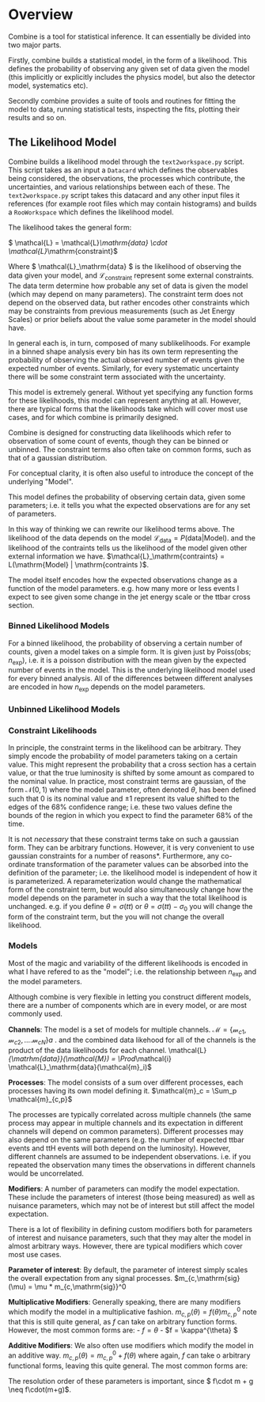 # Overview

Combine is a tool for statistical inference. It can essentially be divided into two major parts.

Firstly, combine builds a statistical model, in the form of a likelihood. 
This defines the probability of observing any given set of data given the model (this implicitly or explicitly includes the physics model, but also the detector model, systematics etc).

Secondly combine provides a suite of tools and routines for fitting the model to data, running statistical tests, inspecting the fits, plotting their results and so on.

## The Likelihood Model

Combine builds a likelihood model through the `text2workspace.py` script.
This script takes as an input a `Datacard` which defines the observables being considered, the observations, the processes which contribute, the uncertainties, and various relationships between each of these.
The `text2workspace.py` script takes this datacard and any other input files it references (for example root files which may contain histograms) and builds a `RooWorkspace` which defines the likelihood model.

The likelihood takes the general form:

$ \mathcal{L} =  \mathcal{L}_\mathrm{data} \cdot \mathcal{L}_\mathrm{constraint}$

Where $ \mathcal{L}_\mathrm{data} $ is the likelihood of observing the data given your model, and $\mathcal{L}_\mathrm{constraint}$ represent some external constraints.
The data term determine how probable any set of data is given the model (which may depend on many parameters). 
The constraint term does not depend on the observed data, but rather encodes other constraints which may be constraints from previous measurements (such as Jet Energy Scales) or prior beliefs about the value some parameter in the model should have.

In general each is, in turn, composed of many sublikelihoods. 
For example in a binned shape analysis every bin has its own term representing the probability of observing the actual observed number of events given the expected number of events.
Similarly, for every systematic uncertainty there will be some constraint term associated with the uncertainty.

This model is extremely general. Without yet specifying any function forms for these likelihoods, this model can represent anything at all.
However, there are typical forms that the likelihoods take which will cover most use cases, and for which combine is primarily designed.

Combine is designed for constructing data likelihoods which refer to observation of some count of events, though they can be binned or unbinned.
The constraint terms also often take on common forms, such as that of a gaussian distribution.

For conceptual clarity, it is often also useful to introduce the concept of the underlying "Model".

This model defines the probability of observing certain data, given some parameters; i.e. it tells you what the expected observations are for any set of parameters.

In this way of thinking we can rewrite our likelihood terms above. The likelihood of the data depends on the model $\mathcal{L}_\mathrm{data} = P(\mathrm{data} | \mathrm{Model} )$.
and the likelihood of the contraints tells us the likelihood of the model given other external information we have. $\mathcal{L}_\mathrm{contraints} = L(\mathrm{Model} | \mathrm{contraints )$.

The model itself encodes how the expected observations change as a function of the model parameters. e.g. how many more or less events I expect to see given some change in the jet energy scale or the ttbar cross section.


### Binned Likelihood Models

For a binned likelihood, the probability of observing a certain number of counts, given a model takes on a simple form.
It is given just by  $\mathrm{Poiss}(\mathrm{obs}; n_\mathrm{exp})$, i.e. it is a poisson distribution with the mean given by the expected number of events in the model.
This is the underlying likelihood model used for every binned analysis. 
All of the differences between different analyses are encoded in how $n_\mathrm{exp}$ depends on the model parameters.

### Unbinned Likelihood Models


### Constraint Likelihoods

In principle, the constraint terms in the likelihood can be arbitrary. 
They simply encode the probability of model parameters taking on a certain value.
This might represent the probability that a cross section has a certain value, or that the true luminosity is shifted by some amount as compared to the nominal value.
In practice, most constraint terms are gaussian, of the form $\mathcal{N}(0,1)$ where the model parameter, often denoted $\theta$, has been defined such that 0 is its nominal value and $\pm1$ represent its value shifted to the edges of the 68\% confidence range; i.e. these two values define the bounds of the region in which you expect to find the parameter 68\% of the time.

It is not *necessary* that these constraint terms take on such a gaussian form. They can be arbitrary functions.
However, it is very convenient to use gaussian constraints for a number of reasons\*. 
Furthermore, any co-ordinate transformation of the parameter values can be absorbed into the definition of the parameter; i.e. the likelihood model is independent of how it is parameterized.
A reparameterization would change the mathematical form of the constraint term, but would also simultaneously change how the model depends on the parameter in such a way that the total likelihood is unchanged.
e.g. if you define  $\theta = \sigma(tt)$ or $\theta = \sigma(tt) - \sigma_0$ you will change the form of the constraint term, but the you will not change the overall likelihood.

### Models

Most of the magic and variability of the different likelihoods is encoded in what I have refered to as the "model"; i.e. the relationship between $n_\mathrm{exp}$ and the model parameters.

Although combine is very flexible in letting you construct different models, there are a number of components which are in every model, or are most commonly used.

**Channels**: The model is a set of models for multiple channels. $\mathcal{M} = \{ \mathcal{m}_{c1}, \mathcal{m}_{c2}, .... \mathcal{m}_{cN}\}a$ .
    and the combined data likehood for all of the channels is the product of the data likelihoods for each channel. \mathcal{L}_{\matrhm{data}}(\mathcal{M}) = \Prod_\mathcal{i} \mathcal{L}_\mathrm{data}(\mathcal{m}_i)$

**Processes**: The model consists of a sum over different processes, each processes having its own model defining it. $\mathcal{m}_c =  \Sum_p \mathcal{m}_{c,p}$

The processes are typically correlated across multiple channels (the same process may appear in multiple channels and its expectation in different channels will depend on common parameters).
Different processes may also depend on the same parameters (e.g. the number of expected ttbar events and ttH events will both depend on the luminosity).
However, different channels are assumed to be independent observations. i.e. if you repeated the observation many times the observations in different channels would be uncorrelated.

**Modifiers**: A number of parameters can modify the model expectation. These include the parameters of interest (those being measured) as well as nuisance parameters, which may not be of interest but still affect the model expectation.

There is a lot of flexibility in defining custom modifiers both for parameters of interest and nuisance parameters, such that they may alter the model in almost arbitrary ways.
However, there are typical modifiers which cover most use cases.

**Parameter of interest**: By default, the parameter of interest simply scales the overall expectation from any signal processes. $m_{c,\mathrm{sig}(\mu) = \mu * m_{c,\mathrm{sig}}^0

**Multiplicative Modifiers**: Generally speaking, there are many modifiers which modify the model in a multiplicative fashion. $m_{c,p}(\theta) = f(\theta) m_{c,p}^0$
    note that this is still quite general, as $f$ can take on arbitrary function forms.
    However, the most common forms are:
        - $f = \theta$
        - $f = \kappa^{\theta} $

**Additive Modifiers**: We also often use modifiers which modify the model in an additive way. $m_{c,p}(\theta) = m_{c,p}^0 + f(\theta)$
    where again, $f$ can take o arbitrary functional forms, leaving this quite general.
    The most common forms are:
        

The resolution order of these parameters is important, since $ f\cdot m + g \neq f\cdot(m+g)$. 




